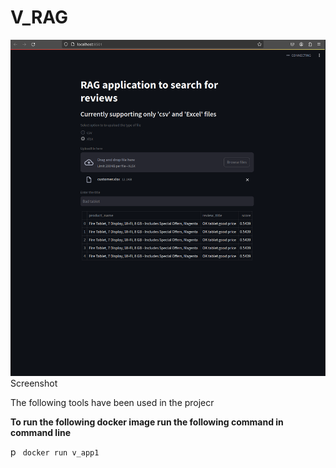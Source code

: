 <!DOCTYPE html>
<h1>V_RAG</h1>

<body>
<img src="./Screenshot%20from%202024-03-26%2016-48-06.png"> Screenshot</img>


  <p>The following tools have been used in the projecr</p>
  <p><strong>To run the following docker image run the following command in command line</strong></p>p
  <code> docker run v_app1</code>
</body>

</html>


